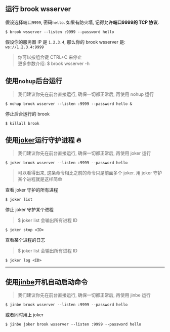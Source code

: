 ## 运行 brook wsserver

假设选择端口`9999`, 密码`hello`. 如果有防火墙, 记得允许**端口9999的 TCP 协议**.

```
$ brook wsserver --listen :9999 --password hello
```

假设你的服务器 IP 是 `1.2.3.4`, 那么你的 brook wsserver 是: `ws://1.2.3.4:9999`

> 你可以按组合键 CTRL+C 来停止<br/>
> 更多参数介绍: \$ brook wsserver -h

## 使用`nohup`后台运行

> 我们建议你先在前台直接运行, 确保一切都正常后, 再使用 nohup 运行

```
$ nohup brook wsserver --listen :9999 --password hello &
```

停止后台运行的 brook

```
$ killall brook
```

## 使用[joker](https://github.com/txthinking/joker)运行守护进程 🔥

> 我们建议你先在前台直接运行, 确保一切都正常后, 再使用 joker 运行

```
$ joker brook wsserver --listen :9999 --password hello
```

> 可以看得出来, 这条命令相比之前的命令只是前面多个 joker. 用 joker 守护某个进程就是这样简单

查看 joker 守护的所有进程

```
$ joker list
```

停止 joker 守护某个进程

> \$ joker list 会输出所有进程 ID

```
$ joker stop <ID>
```

查看某个进程的日志

> \$ joker list 会输出所有进程 ID

```
$ joker log <ID>
```

---

## 使用[jinbe](https://github.com/txthinking/jinbe)开机自动启动命令

> 我们建议你先在前台直接运行, 确保一切都正常后, 再使用 jinbe 运行

```
$ jinbe brook wsserver --listen :9999 --password hello
```

或者同时用上 joker

```
$ jinbe joker brook wsserver --listen :9999 --password hello
```
